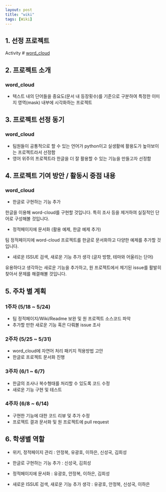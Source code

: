 ```yaml
---
layout: post
title: "wiki"
tags: [Wiki]
---
```


## 1. 선정 프로젝트
Activity # [word_cloud](https://github.com/amueller/word_cloud)


## 2. 프로젝트 소개
### word_cloud
- 텍스트 내의 단어들을 중요도(문서 내 등장횟수)를 기준으로 구분하여 특정한 이미지 영역(mask) 내부에 시각화하는 프로젝트

 
## 3. 프로젝트 선정 동기
### word_cloud
- 팀원들이 공통적으로 할 수 있는 언어가 python이고 실생활에 활용도가 높아보이는 프로젝트라서 선정함
- 영어 위주의 프로젝트라 한글을 더 잘 활용할 수 있는 기능을 만들고자 선정함


## 4. 프로젝트 기여 방안 / 활동시 중점 내용
### word_cloud
- 한글로 구현하는 기능 추가 


한글을 이용해 word-cloud를 구현할 것입니다. 특히 조사 등을 제거하여 실질적인 단어로 구성해볼 것입니다.


- 정적페이지에 문서화 (활용 예제, 한글 예제 추가)


팀 정적페이지에 word-cloud 프로젝트를 한글로 문서화하고 다양한 예제를 추가할 것입니다.


- 새로운 ISSUE 검색, 새로운 기능 추가 생각 (글자 방향, 테마와 어울리는 단어) 


유용하다고 생각하는 새로운 기능을 추가하고, 원 프로젝트에서 제기된 issue를 활발히 찾아서 문제를 해결해볼 것입니다.


## 5. 주차 별 계획
### 1주차 (5/18 ~ 5/24)
- 팀 정적페이지/Wiki/Readme 보완 및 원 프로젝트 소스코드 파악
- 추가할 만한 새로운 기능 혹은 다뤄볼 issue 조사
### 2주차 (5/25 ~ 5/31)
- word_cloud에 자연어 처리 패키지 적용방법 고안
- 한글로 프로젝트 문서화 진행
### 3주차 (6/1 ~ 6/7)
- 한글의 조사나 복수형태를 처리할 수 있도록 코드 수정
- 새로운 기능 구현 및 테스트
### 4주차 (6/8 ~ 6/14)
- 구현한 기능에 대한 코드 리뷰 및 추가 수정
- 프로젝트 결과 문서화 및 원 프로젝트에 pull request


## 6. 학생별 역할
- 위키, 정적페이지 관리 : 안정복, 유광호, 이하은, 신성국, 김희성


- 한글로 구현하는 기능 추가 : 신성국, 김희성


- 정적페이지에 문서화 : 유광호, 안정복, 이하은, 김희성


- 새로운 ISSUE 검색, 새로운 기능 추가 생각 : 유광호, 안정복, 신성국, 이하은
